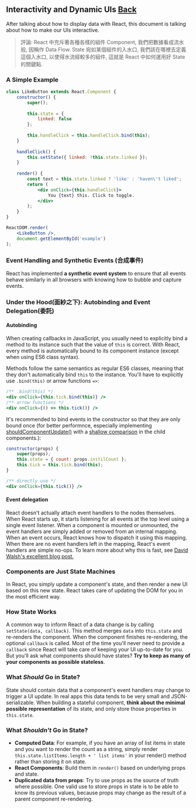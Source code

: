 ## Interactivity and Dynamic UIs [Back](./../react.md)

After talking about how to display data with React, this document is talking about how to make our UIs interactive.

> 評論: React 中充斥著各種各樣的組件 Component, 我們把數據看成流水般, 因稱作 Data Flow. State 宛如某個組件的入水口, 我們該在哪裡去定義這個入水口, 以使得水流經較多的組件, 這就是 React 中如何運用好 State 的關鍵點.

### A Simple Example

```jsx
class LikeButton extends React.Component {
    constructor() {
        super();
        
        this.state = {
            linked: false
        };
        
        this.handleClick = this.handleClick.bind(this);
    }
    
    handleClick() {
        this.setState({ linked: !this.state.linked });
    }
    
    render() {
        const text = this.state.linked ? 'like' : 'haven\'t liked';
        return (
            <div onClick={this.handleClick}>
                You {text} this. Click to toggle.
            </div>
        );
    }
}

ReactDOM.render(
    <LikeButton />,
    document.getElementById('example')
);
```

### Event Handling and Synthetic Events (合成事件)

React has implemented **a synthetic event system** to ensure that all events behave similarly in all browsers with knowing how to bubble and capture events.

### Under the Hood(面紗之下): Autobinding and Event Delegation(委託)

#### Autobinding

When creating callbacks in JavaScript, you usually need to explicitly bind a method to its instance such that the value of `this` is correct. With React, every method is automatically bound to its component instance (except when using ES6 class syntax).

Methods follow the same semantics as regular ES6 classes, meaning that they don't automatically bind `this` to the instance. You'll have to explicitly use `.bind(this)` or arrow functions `=>`:

```jsx
/** .bind(this) */
<div onClick={this.tick.bind(this)} />
/** arrow functions */
<div onClick={() => this.tick()} />
```

It's recommended to bind events in the constructor so that they are only bound once (for better performnce, especially implementing [shouldComponentUpdate()](https://facebook.github.io/react/docs/component-specs.html#updating-shouldcomponentupdate) with a [shallow comparison](https://facebook.github.io/react/docs/shallow-compare.html) in the child components.):

```jsx
constructor(props) {
    super(props);
    this.state = { count: props.initilCount };
    this.tick = this.tick.bind(this);
}

/** directly use */
<div onClick={this.tick()} />
```

#### Event delegation

React doesn't actually attach event handlers to the nodes themselves. When React starts up, it starts listening for all events at the top level using a single event listener. When a component is mounted or unmounted, the event handlers are simply added or removed from an internal mapping. When an event occurs, React knows how to dispatch it using this mapping. When there are no event handlers left in the mapping, React's event handlers are simple no-ops. To learn more about why this is fast, see [David Walsh's excellent blog post.](http://davidwalsh.name/event-delegate)

### Components are Just State Machines

In React, you simply update a component's state, and then render a new UI based on this new state. React takes care of updating the DOM for you in the most efficient way.

### How State Works

A common way to inform React of a data change is by calling `setState(data, callback)`. This method merges `data` into `this.state` and re-renders the component. When the component finishes re-rendering, the optional `callback` is called. Most of the time you'll never need to provide a `callback` since React will take care of keeping your UI up-to-date for you. But you'll ask what components should have states? **Try to keep as many of your components as possible stateless**.

### What *Should* Go in State?

State should contain data that a component's event handlers may change to trigger a UI update. In real apps this data tends to be very small and JSON-serializable. When building a stateful component, **think about the minimal possible representation** of its state, and only store those properties in `this.state`. 

### What *Shouldn't* Go in State?

- **Computed Data**: For example, if you have an array of list items in state and you want to render the count as a string, simply render `this.state.listItems.length + ' list items'` in your render() method rather than storing it on state.
- **React Components**: Build them in `render()` based on underlying props and state.
- **Duplicated data from props**: Try to use props as the source of truth where possible. One valid use to store props in state is to be able to know its previous values, because props may change as the result of a parent component re-rendering.
